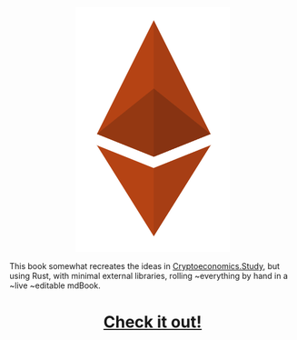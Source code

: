 <p align="center">
    <img src="/src/rusty_ethereum.png" alt="Rusty Ethereum">  
</p>

This book somewhat recreates the ideas in [Cryptoeconomics.Study](https://cryptoeconomics.study), but using Rust, with minimal external libraries, rolling ~everything by hand in a ~live ~editable mdBook.
<br>
<h1 align="center">
    <a href="https://burrrata.github.io/cryptoeconomics.study_rust_edition/intro.html">Check it out!</a>
</h1>
<br>
